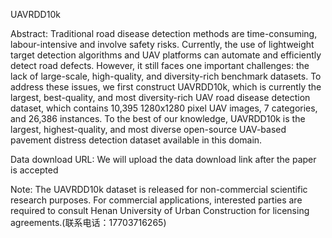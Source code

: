 UAVRDD10k 

Abstract: Traditional road disease detection methods are time-consuming, labour-intensive and involve safety risks. Currently, the use of lightweight target detection algorithms and UAV platforms can automate and efficiently detect road defects. However, it still faces one important challenges: the lack of large-scale, high-quality, and diversity-rich benchmark datasets. To address these issues, we first construct UAVRDD10k, which is currently the largest, best-quality, and most diversity-rich UAV road disease detection dataset, which contains 10,395 1280x1280 pixel UAV images, 7 categories, and 26,386 instances. To the best of our knowledge, UAVRDD10k is the largest, highest-quality, and most diverse open-source UAV-based pavement distress detection dataset available in this domain.


Data download URL: We will upload the data download link after the paper is accepted


Note: The UAVRDD10k dataset is released for non-commercial scientific research purposes. For commercial applications, interested parties are required to consult Henan University of Urban Construction for licensing agreements.(联系电话：17703716265)


